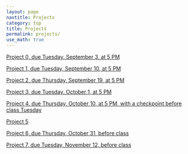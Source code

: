 ```yaml
---
layout: page
navtitle: Projects
category: top
title: Projects
permalink: projects/
use_math: true
---
```


<a href="project0.html">Project 0, due Tuesday, September 3, at 5 PM</a> 

<a href="project1.html">Project 1, due Tuesday, September 10, at 5 PM</a> 

<a href="project2.html">Project 2, due Thursday, September 19, at 5 PM</a> 

<a href="project3.html">Project 3, due Tuesday, October 1, at 5 PM</a> 

<a href="project4.html">Project 4, due Thursday, October 10, at 5 PM, with a checkpoint before class Tuesday</a> 

<a href="project5.html">Project 5</a>

<a href="project6.html">Project 6, due Thursday, October 31, before class</a>

<a href="project7.html">Project 7, due Tuesday, November 12, before class</a>

